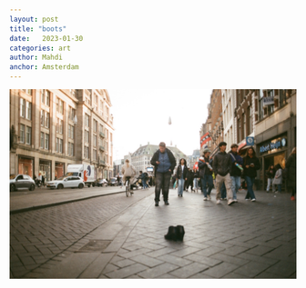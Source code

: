 ```yaml
---
layout: post
title: "boots"
date:   2023-01-30
categories: art
author: Mahdi
anchor: Amsterdam
---
```


![boots](/img/arts/nikon-fm/boots.jpg)

